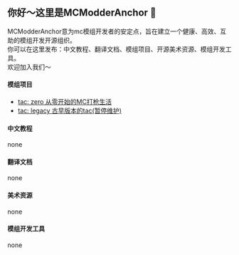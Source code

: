 ## 你好～这里是MCModderAnchor 👋   
MCModderAnchor意为mc模组开发者的安定点，旨在建立一个健康、高效、互助的模组开发开源组织。   
你可以在这里发布：中文教程、翻译文档、模组项目、开源美术资源、模组开发工具。   
欢迎加入我们～   
#### 模组项目
 - [tac: zero 从零开始的MC打枪生活](https://github.com/MCModderAnchor/Timeless-and-Classics-guns)   
 - [tac: legacy 古早版本的tac(暂停维护)](https://github.com/MCModderAnchor/TaCG_1.16.5)
#### 中文教程
none   
#### 翻译文档
none   
#### 美术资源
none   
#### 模组开发工具
none   
